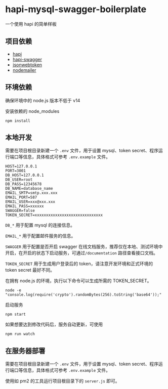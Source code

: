 # hapi-mysql-swagger-boilerplate
一个使用 hapi 的简单样板

## 项目依赖
- <a href="https://hapi.dev" target="_blank">hapi</a>
- <a href="https://github.com/hapi-swagger/hapi-swagger" target="_blank">hapi-swagger</a>
- <a href="https://github.com/auth0/node-jsonwebtoken" target="_blank">jsonwebtoken</a>
- <a href="https://nodemailer.com/about/">nodemailer</a>

## 环境依赖
确保环境中的 node.js 版本不低于 v14

安装依赖的 node_modules

```
npm install
```

## 本地开发
需要在项目根目录新建一个 `.env` 文件，用于设置 mysql、token secret、程序运行端口等信息，具体格式可参考 `.env.example` 文件。

```
HOST=127.0.0.1
PORT=3001
DB_HOST=127.0.0.1
DB_USER=root
DB_PASS=12345678
DB_NAME=database_name
EMAIL_SMTP=smtp.xxx.xxx
EMAIL_PORT=587
EMAIL_USER=xxx@xxx.xxx
EMAIL_PASS=xxxxxx
SWAGGER=false
TOKEN_SECRET=xxxxxxxxxxxxxxxxxxxxxxxxxxxxxx
```

`DB_*` 用于配置 mysql 的连接信息。

`EMAIL_*` 用于配置邮件服务的信息。

`SWAGGER` 用于配置是否开启 swagger 在线文档服务，推荐仅在本地、测试环境中开启，在开启的状态下启动服务，可通过`/documentation` 路径查看接口文档。

`TOKEN_SECRET` 用于生成用户登录后的 token，请注意开发环境和正式环境的 token secret 最好不同。 

在拥有 node.js 的环境，执行以下命令可以生成所需的 TOKEN_SECRET。

```
node -e "console.log(require('crypto').randomBytes(256).toString('base64'));"
```

启动服务

```
npm start
```

如果想要达到修改代码后，服务自动更新，可使用

```
npm run watch
```

## 在服务器部署
需要在项目根目录新建一个 `.env` 文件，用于设置 mysql、token secret、程序运行端口等信息，具体格式可参考 `.env.example` 文件。

使用如 pm2 的工具运行项目根目录下的 `server.js` 即可。
